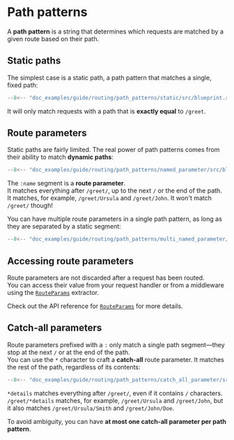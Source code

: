 # Path patterns

A **path pattern** is a string that determines which requests are matched by a given route based on their path.

## Static paths

The simplest case is a static path, a path pattern that matches a single, fixed path:

```rust hl_lines="6"
--8<-- "doc_examples/guide/routing/path_patterns/static/src/blueprint.rs"
```

It will only match requests with a path that is **exactly equal** to `/greet`.

## Route parameters

Static paths are fairly limited. The real power of path patterns comes from their ability to match **dynamic paths**:

```rust hl_lines="6"
--8<-- "doc_examples/guide/routing/path_patterns/named_parameter/src/blueprint.rs"
```

The `:name` segment is a **route parameter**.  
It matches everything after `/greet/`, up to the next `/` or the end of the path.  
It matches, for example, `/greet/Ursula` and `/greet/John`. It won't match `/greet/` though!

You can have multiple route parameters in a single path pattern, as long as they are separated by a static segment:

```rust hl_lines="8"
--8<-- "doc_examples/guide/routing/path_patterns/multi_named_parameter/src/blueprint.rs"
```

## Accessing route parameters

Route parameters are not discarded after a request has been routed.  
You can access their value from your request handler or from a middleware using the [`RouteParams`][RouteParams] extractor.

Check out the API reference for [`RouteParams`][RouteParams] for more details.

## Catch-all parameters

Route parameters prefixed with a `:` only match a single path segment—they stop at the next `/` or at the end of the path.  
You can use the `*` character to craft a **catch-all** route parameter. It matches the rest of the path, regardless of its contents:

```rust hl_lines="6"
--8<-- "doc_examples/guide/routing/path_patterns/catch_all_parameter/src/blueprint.rs"
```

`*details` matches everything after `/greet/`, even if it contains `/` characters.
`/greet/*details` matches, for example, `/greet/Ursula` and `/greet/John`, but it also matches `/greet/Ursula/Smith` and `/greet/John/Doe`.

To avoid ambiguity, you can have **at most one catch-all parameter per path pattern**.

[RouteParams]: ../../api_reference/pavex/request/route/struct.RouteParams.html
